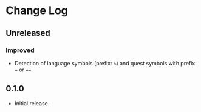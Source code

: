 # Change Log

## Unreleased
### Improved
- Detection of language symbols (prefix: `%`) and quest symbols with prefix `=` or `==`.

## 0.1.0
- Initial release.